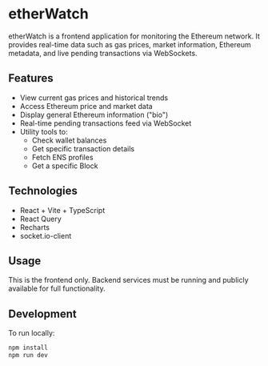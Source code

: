 # etherWatch

etherWatch is a frontend application for monitoring the Ethereum network. It provides real-time data such as gas prices, market information, Ethereum metadata, and live pending transactions via WebSockets.

## Features

- View current gas prices and historical trends
- Access Ethereum price and market data
- Display general Ethereum information ("bio")
- Real-time pending transactions feed via WebSocket
- Utility tools to:
  - Check wallet balances
  - Get specific transaction details
  - Fetch ENS profiles
  - Get a specific Block
    

## Technologies

- React + Vite + TypeScript
- React Query
- Recharts
- socket.io-client

## Usage

This is the frontend only. Backend services must be running and publicly available for full functionality.

## Development

To run locally:

```bash
npm install
npm run dev
